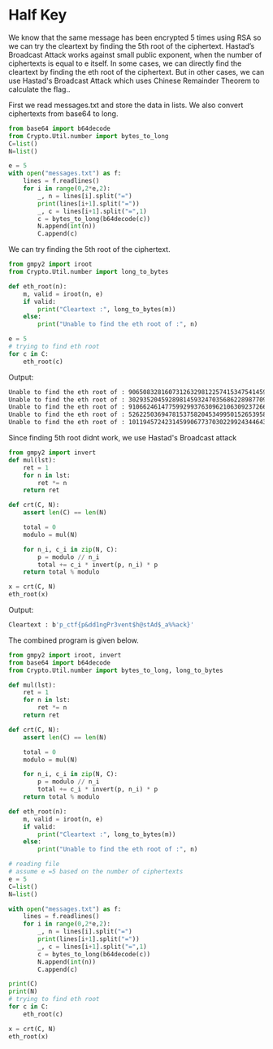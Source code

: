 # Half Key
We know that the same message has been encrypted 5 times using RSA so we can try the cleartext by finding the 5th root of the ciphertext.
Hastad’s Broadcast Attack works against small public exponent, when the number of ciphertexts is equal to e itself.
In some cases, we can directly find the cleartext by finding the eth root of the ciphertext.
But in other cases, we can use Hastad's Broadcast Attack which uses Chinese Remainder Theorem to calculate the flag..

First we read messages.txt and store the data in lists. We also convert ciphertexts from base64 to long.
```python
from base64 import b64decode
from Crypto.Util.number import bytes_to_long
C=list()
N=list()

e = 5
with open("messages.txt") as f:
    lines = f.readlines()
    for i in range(0,2*e,2):
        _, n = lines[i].split("=")
        print(lines[i+1].split("="))
        _, c = lines[i+1].split("=",1)
        c = bytes_to_long(b64decode(c))
        N.append(int(n))
        C.append(c)
```

We can try finding the 5th root of the ciphertext.
```python
from gmpy2 import iroot
from Crypto.Util.number import long_to_bytes

def eth_root(n):
    m, valid = iroot(n, e)
    if valid:
        print("Cleartext :", long_to_bytes(m))
    else:
        print("Unable to find the eth root of :", n)

e = 5
# trying to find eth root
for c in C:
    eth_root(c)
```

Output:
```bash
Unable to find the eth root of : 90650832816073126329812257415347541459766056030366490261727276385751451038516360907727384136758329391892730338792171960505826346220438792307116344502476449552960715240843126441850204668395199414583836234086782878025895957281598694244659476455578666234333150218746722348310050909980004224298861946626913511290
Unable to find the eth root of : 30293520459289814593247035686228987709284204917153794587730683353054091262193928508901022002445069743602814085294693592024458302132376608000865240544585679754875060910854756670391025453741146054837234262460834984696053904394715993594499544685193402200083970956007939453940031090571690828089459429364018966458
Unable to find the eth root of : 91066246147759929937630962106309237266557685934319535869778398104103696657193374780695048073676231233206339729396049439031327685353239053951034885706687190399520161438099411002603660157377325261906375373456178988301987933683598448412284158887283280781115000210481230141843123022735758111829280670910363604041
Unable to find the eth root of : 52622503694781537582045349950152653958472337573257052164598218266249263992076813333026468316344438142214655362853174109660094653102088279301930917211892679518117429523141539215059687757751851276068497945363353049989156193602300618495935209648894829207216455965187973086690829152248952445859861412508709048381
Unable to find the eth root of : 101194572423145990677370302299243446437077754594786215202158388259648397489769327932372286122887473872596207279934181322819959238469867447154483042002264784133487910645009586697656349279247697574662749451429881511997835223788755618936649920710660447899635440940717381402229478227276094192133458788187251747406
```
Since finding 5th root didnt work, we use Hastad's Broadcast attack

```python
from gmpy2 import invert
def mul(lst):
    ret = 1
    for n in lst:
        ret *= n
    return ret

def crt(C, N):
    assert len(C) == len(N)

    total = 0
    modulo = mul(N)

    for n_i, c_i in zip(N, C):
        p = modulo // n_i
        total += c_i * invert(p, n_i) * p
    return total % modulo

x = crt(C, N)
eth_root(x)
```

Output:

```bash
Cleartext : b'p_ctf{p&dd1ngPr3vent$h@stAd$_a%%ack}'
```

The combined program is given below.
```python
from gmpy2 import iroot, invert
from base64 import b64decode
from Crypto.Util.number import bytes_to_long, long_to_bytes

def mul(lst):
    ret = 1
    for n in lst:
        ret *= n
    return ret

def crt(C, N):
    assert len(C) == len(N)

    total = 0
    modulo = mul(N)

    for n_i, c_i in zip(N, C):
        p = modulo // n_i
        total += c_i * invert(p, n_i) * p
    return total % modulo

def eth_root(n):
    m, valid = iroot(n, e)
    if valid:
        print("Cleartext :", long_to_bytes(m))
    else:
        print("Unable to find the eth root of :", n)

# reading file
# assume e =5 based on the number of ciphertexts
e = 5
C=list()
N=list()

with open("messages.txt") as f:
    lines = f.readlines()
    for i in range(0,2*e,2):
        _, n = lines[i].split("=")
        print(lines[i+1].split("="))
        _, c = lines[i+1].split("=",1)
        c = bytes_to_long(b64decode(c))
        N.append(int(n))
        C.append(c)

print(C)
print(N)
# trying to find eth root
for c in C:
    eth_root(c)

x = crt(C, N)
eth_root(x)
```